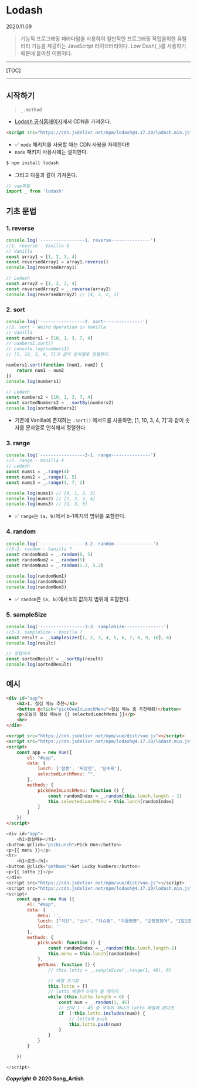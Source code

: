 # Lodash

2020.11.09

> 기능적 프로그래밍 패러다임을 사용하여 일반적인 프로그래밍 작업을위한 유틸리티 기능을 제공하는 JavaScript 라이브러리이다. Low Dash(`_`)를 사용하기 때문에 붙여진 이름이다.

---

[TOC]

---



## 시작하기

> `_.method`

- [Lodash 공식홈페이지](https://lodash.com/)에서 CDN을 가져온다. 

```html
<script src="https://cdn.jsdelivr.net/npm/lodash@4.17.20/lodash.min.js"></script>
```

- :white_check_mark: `node` 패키지를 사용할 때는 CDN 사용을 자제한다!!
- `node` 패키지 사용시에는 설치한다.

```bash
$ npm install lodash
```

- 그리고 다음과 같이 가져온다.

```javascript
// vue파일
import _ from 'lodash'
```



## 기초 문법

### 1. reverse

```javascript
console.log('-----------------1. reverse---------------')
//1. reverse - Vanilla O
// Vanilla
const array1 = [1, 2, 3, 4]
const reversedArray1 = array1.reverse()
console.log(reversedArray1)

// Lodash
const array2 = [1, 2, 3, 4]
const reversedArray2 = _.reverse(array2)
console.log(reversedArray2) // [4, 3, 2, 1]
```



### 2. sort

```javascript
console.log('-----------------2. sort---------------')
//2. sort - Weird Operation in Vanilla 
// Vanilla 
const numbers1 = [10, 1, 3, 7, 4]
// numbers1.sort()
// console.log(numbers1)
// [1, 10, 3, 4, 7]과 같이 문자열로 정렬한다.

numbers1.sort(function (num1, num2) {
    return num1 - num2
})
console.log(numbers1)

// Lodash
const numbers2 = [10, 1, 3, 7, 4]
const sortedNumbers2 = _.sortBy(numbers2)
console.log(sortedNumbers2)
```

- 기존에 Vanilla에 존재하는 `.sort()` 메서드를 사용하면, [1, 10, 3, 4, 7]`과 같이 숫자를 문자열로 인식해서 정렬한다.



### 3. range

```javascript
console.log('-----------------3-1. range---------------')
//3. range - Vanilla X
// Lodash
const nums1 = _.range(4)
const nums2 = _.range(1, 5)
const nums3 = _.range(1, 7, 2)

console.log(nums1) // [0, 1, 2, 3]
console.log(nums2) // [1, 2, 3, 4]
console.log(nums3) // [1, 3, 5]
```

- :white_check_mark: `range`는 `(a, b)`에서 b-1까지의 범위를 포함한다.



### 4. random	

```javascript
console.log('-----------------3-2. random---------------')
//3-2. random - Vanilla ?
const randomNum1 = _.random(0, 5)
const randomNum2 = _.random(5)
const randomNum3 = _.random(1.2, 5.2)

console.log(randomNum1)
console.log(randomNum2)
console.log(randomNum3)
```

- :white_check_mark: `random`은 `(a, b)`에서 b의 값까지 범위에 포함한다.



### 5. sampleSize

```javascript
console.log('-----------------3-3. sampleSize---------------')
//3-3. sampleSize - Vanilla ?
const result = _.sampleSize([1, 2, 3, 4, 5, 6, 7, 8, 9, 10], 6)
console.log(result)

// 정렬까지
const sortedResult = _.sortBy(result)
console.log(sortedResult)
```



## 예시

```html
<div id="app">
    <h2>1. 점심 메뉴 추천</h2>
    <button @click="pickOneInLunchMenu">점심 메뉴 좀 추천해줘!</button>
    <p>오늘의 점심 메뉴는 {{ selectedLunchMenu }}</p>
    <hr>
</div>

<script src="https://cdn.jsdelivr.net/npm/vue/dist/vue.js"></script>
<script src="https://cdn.jsdelivr.net/npm/lodash@4.17.20/lodash.min.js"></script>
<script>
    const app = new Vue({
        el: "#app",
        data: {
            lunch: ['짬뽕', '짜장면', '탕수육'],
            selectedLunchMenu: "",
        },
        methods: {
            pickOneInLunchMenu: function () {
                const randomIndex = _.random(this.lunch.length - 1)
                this.selectedLunchMenu = this.lunch[randomIndex]
            }
        }
    })
</script>
```

```javascript
<div id="app">
    <h1>점심메뉴</h1>
<button @click="pickLunch">Pick One</button>
<p>{{ menu }}</p>
<hr>
    <h1>로또</h1>
<button @click="getNums">Get Lucky Numbers</button>
<p>{{ lotto }}</p>
</div>
<script src="https://cdn.jsdelivr.net/npm/vue/dist/vue.js"></script>
<script src="https://cdn.jsdelivr.net/npm/lodash@4.17.20/lodash.min.js"></script>
<script>
    const app = new Vue ({
        el: "#app",
        data: {
            menu: '',
            lunch: ["치킨", "스시", "차슈동", "차돌짬뽕", "오징징징어", "1일1깡 새우깡"],
            lotto: ''
        },
        methods: {
            pickLunch: function () {
                const randomIndex = _.random(this.lunch.length-1)
                this.menu = this.lunch[randomIndex]
            },
            getNums: function () {
                // this.lotto = _.sampleSize(_.range(1, 46), 6)

                // 배열 초기화
                this.lotto = []
                // lotto 배열이 6개가 될 때까지
                while (this.lotto.length < 6) {
                    const num = _.random(1, 45)
                    // 만약 1 ~ 45 중 무작위 하나가 lotto 배열에 없다면
                    if  (!this.lotto.includes(num)) {
                        // lotto에 push
                        this.lotto.push(num)
                    }
                }
            }
        }

    })

</script>
```



***Copyright* © 2020 Song_Artish**

